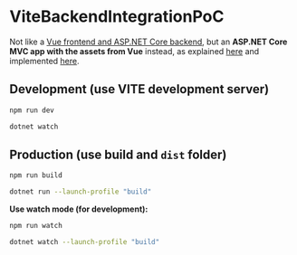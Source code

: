 # ViteBackendIntegrationPoC

Not like a
[Vue frontend and ASP.NET Core backend](https://learn.microsoft.com/en-us/visualstudio/javascript/tutorial-asp-net-core-with-vue?view=vs-2022),
but an **ASP.NET Core MVC app with the assets from Vue** instead, as explained
[here](https://vite.dev/guide/backend-integration) and implemented
[here](https://github.com/Eptagone/Vite.AspNetCore).

## Development (use VITE development server)

```bash
npm run dev
```

```bash
dotnet watch
```

## Production (use build and `dist` folder)

```bash
npm run build
```

```bash
dotnet run --launch-profile "build"
```

**Use watch mode (for development):**

```bash
npm run watch
```

```bash
dotnet watch --launch-profile "build"
```
